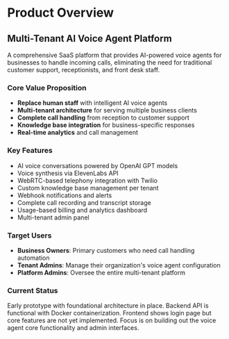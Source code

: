 # Product Overview

## Multi-Tenant AI Voice Agent Platform

A comprehensive SaaS platform that provides AI-powered voice agents for businesses to handle incoming calls, eliminating the need for traditional customer support, receptionists, and front desk staff.

### Core Value Proposition
- **Replace human staff** with intelligent AI voice agents
- **Multi-tenant architecture** for serving multiple business clients
- **Complete call handling** from reception to customer support
- **Knowledge base integration** for business-specific responses
- **Real-time analytics** and call management

### Key Features
- AI voice conversations powered by OpenAI GPT models
- Voice synthesis via ElevenLabs API
- WebRTC-based telephony integration with Twilio
- Custom knowledge base management per tenant
- Webhook notifications and alerts
- Complete call recording and transcript storage
- Usage-based billing and analytics dashboard
- Multi-tenant admin panel

### Target Users
- **Business Owners**: Primary customers who need call handling automation
- **Tenant Admins**: Manage their organization's voice agent configuration
- **Platform Admins**: Oversee the entire multi-tenant platform

### Current Status
Early prototype with foundational architecture in place. Backend API is functional with Docker containerization. Frontend shows login page but core features are not yet implemented. Focus is on building out the voice agent core functionality and admin interfaces.